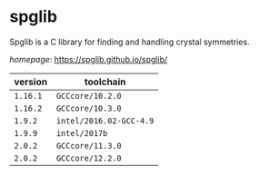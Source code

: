 # spglib

Spglib is a C library for finding and handling crystal symmetries.

*homepage*: <https://spglib.github.io/spglib/>

version | toolchain
--------|----------
``1.16.1`` | ``GCCcore/10.2.0``
``1.16.2`` | ``GCCcore/10.3.0``
``1.9.2`` | ``intel/2016.02-GCC-4.9``
``1.9.9`` | ``intel/2017b``
``2.0.2`` | ``GCCcore/11.3.0``
``2.0.2`` | ``GCCcore/12.2.0``
